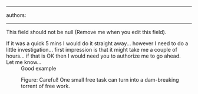 

---
authors:

---




<span class='intro'> This field should not be null (Remove me when you edit this field). </span>


  <dl class="good">
    <dt>If it was a quick 5 mins I would do it straight away... however I need to do a little investigation... first impression is that it might take me a couple of hours... if that is OK then I would need you to authorize me to go ahead. <br>
    Let me know... </dt>
    <dd>Good example </dd>
</dl>
<dl class="image">
    <dt><img alt="" src="http&#58;//www.ssw.com.au/ssw/Standards/Rules/Images/DealingwithClients-Floodgates.jpg" /> </dt>
    <dd>Figure&#58; Careful! One small free task can turn into a dam-breaking torrent of free work. </dd>
</dl>



